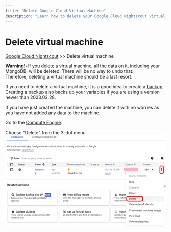 ```yaml
---
title: "Delete Google Cloud Virtual Machine"
description: "Learn how to delete your Google Cloud Nightscout virtual machine safely. Includes guidance on backing up data, restoring from backups, and troubleshooting persistent VM deletions."
---
```


# Delete virtual machine
[Google Cloud Nightscout](./GoogleCloud.md) >> Delete virtual machine  
  
**Warning!:** If you delete a virtual machine, all the data on it, including your MongoDB, will be deleted.  There will be no way to undo that.  
Therefore, deleting a virtual machine should be a last resort.  
  
If you need to delete a virtual machine, it is a good idea to create a [backup](./DatabaseBackup.md).  Creating a backup also backs up your variables if you are using a version newer than 2023.02.28.  
  
If you have just created the machine, you can delete it with no worries as you have not added any data to the machine.  
  
Go to the [Compute Engine](./ComputeEngine.md).  
  
Choose "Delete" from the 3-dot menu.  
![DeleteVirtualMachine](./images/DeleteVirtualMachine.png)  
  
  
